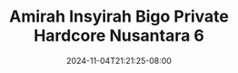 --- 
title: "Amirah Insyirah Bigo Private Hardcore Nusantara 6"
description: "video  video bokep Amirah Insyirah Bigo Private Hardcore Nusantara 6 yandex full vidio  "
date: 2024-11-04T21:21:25-08:00
file_code: "q3odnabn0nji"
draft: false
cover: "n7a0x6e98w6fl4er.jpg"
tags: ["Amirah", "Insyirah", "Bigo", "Private", "Hardcore", "Nusantara", "bokep-indo", "bokep-viral", "bokep-ig"]
length: 29
fld_id: "1483924"
foldername: "Amirah insyirah"
categories: ["Amirah insyirah"]
views: 0
---